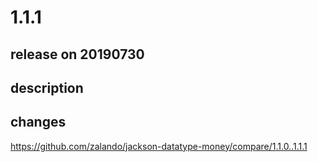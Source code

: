 # 1.1.1

## release on 20190730

## description

## changes

<a href="https://github.com/zalando/jackson-datatype-money/compare/1.1.0..1.1.1">https://github.com/zalando/jackson-datatype-money/compare/1.1.0..1.1.1</a>

